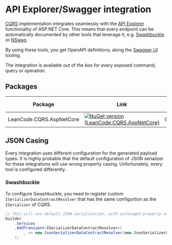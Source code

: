# API Explorer/Swagger integration

[CQRS](../../cqrs/index.md) implementation integrates seamlessly with the [API Explorer](https://learn.microsoft.com/en-us/dotnet/api/microsoft.aspnetcore.mvc.apiexplorer) functionality of ASP.NET Core. This means that every endpoint can be automatically documented by other tools that leverage it, e.g. [Swashbuckle](https://github.com/domaindrivendev/Swashbuckle.AspNetCore) or [NSwag](https://github.com/RicoSuter/NSwag).

By using these tools, you get OpenAPI definitions, along the [Swagger UI](https://swagger.io/tools/swagger-ui/) tooling.

The integration is available out of the box for every exposed command, query or operation.

## Packages

| Package | Link | Application in section |
| --- | ----------- | ----------- |
| LeanCode.CQRS.AspNetCore | [![NuGet version (LeanCode.CQRS.AspNetCore)](https://img.shields.io/nuget/vpre/LeanCode.CQRS.AspNetCore.svg?style=flat-square&logo=nuget)](https://www.nuget.org/packages/LeanCode.CQRS.AspNetCore) | Configuration |

## JSON Casing

Every integration uses different configuration for the generated payload types. It is highly probable that the default configuration of JSON serializer for these integrations will use wrong property casing. Unfortunately, every tool is configured differently.

### Swashbuckle

To configure Swashbuckle, you need to register custom `ISerializerDataContractResolver` that has the same configurtion as the `ISerializer` of CQRS.

```csharp
// This will use default JSON serialization, with unchanged property names (this is the default of System.Text.Json) & CQRS
builder
    .Services
    .AddTransient<ISerializerDataContractResolver>(
        _ => new JsonSerializerDataContractResolver(new JsonSerializerOptions { PropertyNamingPolicy = null })
    );
```
